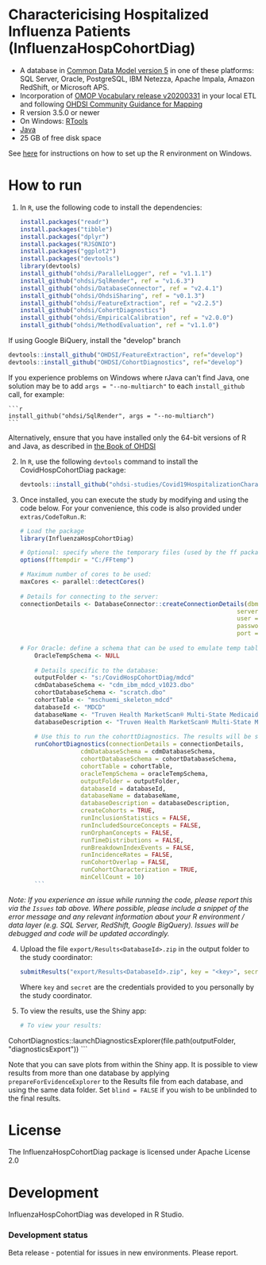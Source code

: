 Charactericising Hospitalized Influenza Patients (InfluenzaHospCohortDiag)
==============================


- A database in [Common Data Model version 5](https://github.com/OHDSI/CommonDataModel) in one of these platforms: SQL Server, Oracle, PostgreSQL, IBM Netezza, Apache Impala, Amazon RedShift, or Microsoft APS.
- Incorporation of [OMOP Vocabulary release v20200331](https://github.com/OHDSI/Vocabulary-v5.0/releases) in your local ETL and following [OHDSI Community Guidance for Mapping](https://github.com/OHDSI/Covid-19/wiki/Release)
- R version 3.5.0 or newer
- On Windows: [RTools](http://cran.r-project.org/bin/windows/Rtools/)
- [Java](http://java.com)
- 25 GB of free disk space

See [here](https://ohdsi.github.io/MethodsLibrary/rSetup.html) for instructions on how to set up the R environment on Windows.

How to run
==========

1. In `R`, use the following code to install the dependencies:

	```r
	install.packages("readr")
	install.packages("tibble")
	install.packages("dplyr")
	install.packages("RJSONIO")
	install.packages("ggplot2")
	install.packages("devtools")
	library(devtools)
	install_github("ohdsi/ParallelLogger", ref = "v1.1.1")
	install_github("ohdsi/SqlRender", ref = "v1.6.3")
	install_github("ohdsi/DatabaseConnector", ref = "v2.4.1")
	install_github("ohdsi/OhdsiSharing", ref = "v0.1.3")
	install_github("ohdsi/FeatureExtraction", ref = "v2.2.5")
	install_github("ohdsi/CohortDiagnostics")
	install_github("ohdsi/EmpiricalCalibration", ref = "v2.0.0")
	install_github("ohdsi/MethodEvaluation", ref = "v1.1.0")
 	```

 If using Google BiQuery, install the "develop" branch
 ```r
 devtools::install_github("OHDSI/FeatureExtraction", ref="develop")
 devtools::install_github("OHDSI/CohortDiagnostics", ref="develop")
```

If you experience problems on Windows where rJava can't find Java, one solution may be to add `args = "--no-multiarch"` to each `install_github` call, for example:

	```r
	install_github("ohdsi/SqlRender", args = "--no-multiarch")
	```

Alternatively, ensure that you have installed only the 64-bit versions of R and Java, as described in [the Book of OHDSI](https://ohdsi.github.io/TheBookOfOhdsi/OhdsiAnalyticsTools.html#installR)

2. In `R`, use the following `devtools` command to install the CovidHospCohortDiag package:

	```r
	devtools::install_github("ohdsi-studies/Covid19HospitalizationCharacterization/")
	```

3. Once installed, you can execute the study by modifying and using the code below. For your convenience, this code is also provided under `extras/CodeToRun.R`:

	```r
	# Load the package
	library(InfluenzaHospCohortDiag)
	
	# Optional: specify where the temporary files (used by the ff package) will be created:
	options(fftempdir = "C:/FFtemp")
	
	# Maximum number of cores to be used:
	maxCores <- parallel::detectCores()
  
	# Details for connecting to the server:
	connectionDetails <- DatabaseConnector::createConnectionDetails(dbms = "pdw",
                                                                 server = Sys.getenv("PDW_SERVER"),
                                                                 user = NULL,
                                                                 password = NULL,
                                                                 port = Sys.getenv("PDW_PORT"))
								 
	# For Oracle: define a schema that can be used to emulate temp tables:
     	OracleTempSchema <- NULL
     
     	# Details specific to the database:
     	outputFolder <- "s:/CovidHospCohortDiag/mdcd"
     	cdmDatabaseSchema <- "cdm_ibm_mdcd_v1023.dbo"
     	cohortDatabaseSchema <- "scratch.dbo"
     	cohortTable <- "mschuemi_skeleton_mdcd"
     	databaseId <- "MDCD"
     	databaseName <- "Truven Health MarketScan® Multi-State Medicaid Database"
     	databaseDescription <- "Truven Health MarketScan® Multi-State Medicaid Database (MDCD) adjudicated US health insurance claims 	for Medicaid enrollees from multiple states and includes hospital discharge diagnoses, outpatient diagnoses and procedures, and outpatient pharmacy claims as well as ethnicity and Medicare eligibility. Members maintain their same identifier even if they leave the system for a brief period however the dataset lacks lab data. [For further information link to RWE site for Truven MDCD."
     
     	# Use this to run the cohorttDiagnostics. The results will be stored in the diagnosticsExport subfolder of the outputFolder. This can be shared between sites.
     	runCohortDiagnostics(connectionDetails = connectionDetails,
                     cdmDatabaseSchema = cdmDatabaseSchema,
                     cohortDatabaseSchema = cohortDatabaseSchema,
                     cohortTable = cohortTable,
                     oracleTempSchema = oracleTempSchema,
                     outputFolder = outputFolder,
                     databaseId = databaseId,
                     databaseName = databaseName,
                     databaseDescription = databaseDescription,
                     createCohorts = TRUE,
                     runInclusionStatistics = FALSE,
                     runIncludedSourceConcepts = FALSE,
                     runOrphanConcepts = FALSE,
                     runTimeDistributions = FALSE,
                     runBreakdownIndexEvents = FALSE,
                     runIncidenceRates = FALSE,
                     runCohortOverlap = FALSE,
                     runCohortCharacterization = TRUE,
                     minCellCount = 10)
     	```  

*Note: If you experience an issue while running the code, please report this via the ```Issues``` tab above. Where possible, please include a snippet of the error message and any relevant information about your R environment / data layer (e.g. SQL Server, RedShift, Google BigQuery). Issues will be debugged and code will be updated accordingly.*

4. Upload the file ```export/Results<DatabaseId>.zip``` in the output folder to the study coordinator:

	```r
	submitResults("export/Results<DatabaseId>.zip", key = "<key>", secret = "<secret>")
	```

	Where ```key``` and ```secret``` are the credentials provided to you personally by the study coordinator.

5. To view the results, use the Shiny app:

	```r
	# To view your results: 
CohortDiagnostics::launchDiagnosticsExplorer(file.path(outputFolder, "diagnosticsExport"))
	```

  Note that you can save plots from within the Shiny app. It is possible to view results from more than one database by applying `prepareForEvidenceExplorer` to the Results file from each database, and using the same data folder. Set `blind = FALSE` if you wish to be unblinded to the final results.

License
=======
The InfluenzaHospCohortDiag package is licensed under Apache License 2.0

Development
===========
InfluenzaHospCohortDiag was developed in R Studio.

### Development status
Beta release - potential for issues in new environments. Please report.

